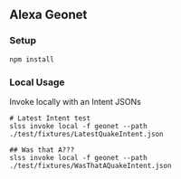 ## Alexa Geonet

### Setup
```
npm install
```

### Local Usage
Invoke locally with an Intent JSONs
```
# Latest Intent test
slss invoke local -f geonet --path ./test/fixtures/LatestQuakeIntent.json

## Was that A???
slss invoke local -f geonet --path ./test/fixtures/WasThatAQuakeIntent.json
```
